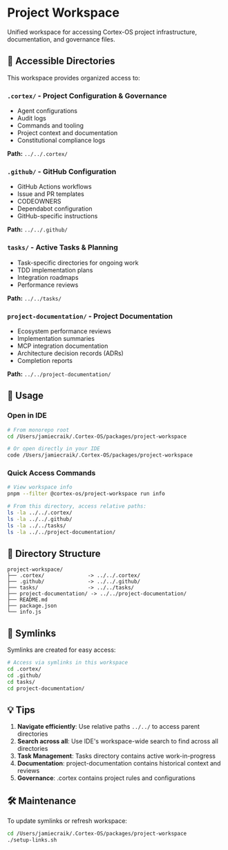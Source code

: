# Project Workspace

Unified workspace for accessing Cortex-OS project infrastructure, documentation, and governance files.

## 📂 Accessible Directories

This workspace provides organized access to:

### `.cortex/` - Project Configuration & Governance

- Agent configurations
- Audit logs
- Commands and tooling
- Project context and documentation
- Constitutional compliance logs

**Path:** `../../.cortex/`

### `.github/` - GitHub Configuration

- GitHub Actions workflows
- Issue and PR templates
- CODEOWNERS
- Dependabot configuration
- GitHub-specific instructions

**Path:** `../../.github/`

### `tasks/` - Active Tasks & Planning

- Task-specific directories for ongoing work
- TDD implementation plans
- Integration roadmaps
- Performance reviews

**Path:** `../../tasks/`

### `project-documentation/` - Project Documentation

- Ecosystem performance reviews
- Implementation summaries
- MCP integration documentation
- Architecture decision records (ADRs)
- Completion reports

**Path:** `../../project-documentation/`

## 🚀 Usage

### Open in IDE

```bash
# From monorepo root
cd /Users/jamiecraik/.Cortex-OS/packages/project-workspace

# Or open directly in your IDE
code /Users/jamiecraik/.Cortex-OS/packages/project-workspace
```

### Quick Access Commands

```bash
# View workspace info
pnpm --filter @cortex-os/project-workspace run info

# From this directory, access relative paths:
ls -la ../../.cortex/
ls -la ../../.github/
ls -la ../../tasks/
ls -la ../../project-documentation/
```

## 📁 Directory Structure

```
project-workspace/
├── .cortex/              -> ../../.cortex/
├── .github/              -> ../../.github/
├── tasks/                -> ../../tasks/
├── project-documentation/ -> ../../project-documentation/
├── README.md
├── package.json
└── info.js
```

## 🔗 Symlinks

Symlinks are created for easy access:

```bash
# Access via symlinks in this workspace
cd .cortex/
cd .github/
cd tasks/
cd project-documentation/
```

## 💡 Tips

1. **Navigate efficiently**: Use relative paths `../../` to access parent directories
2. **Search across all**: Use IDE's workspace-wide search to find across all directories
3. **Task Management**: Tasks directory contains active work-in-progress
4. **Documentation**: project-documentation contains historical context and reviews
5. **Governance**: .cortex contains project rules and configurations

## 🛠️ Maintenance

To update symlinks or refresh workspace:

```bash
cd /Users/jamiecraik/.Cortex-OS/packages/project-workspace
./setup-links.sh
```
